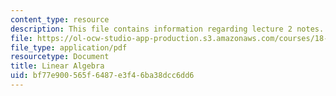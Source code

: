 ```yaml
---
content_type: resource
description: This file contains information regarding lecture 2 notes.
file: https://ol-ocw-studio-app-production.s3.amazonaws.com/courses/18-s096-topics-in-mathematics-with-applications-in-finance-fall-2013/bf77e900565f6487e3f46ba38dcc6dd6_MIT18_S096F13_lecnote2.pdf
file_type: application/pdf
resourcetype: Document
title: Linear Algebra
uid: bf77e900-565f-6487-e3f4-6ba38dcc6dd6
---
```

